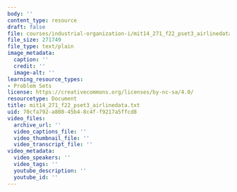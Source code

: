 ```yaml
---
body: ''
content_type: resource
draft: false
file: courses/industrial-organization-i/mit14_271_f22_pset3_airlinedata.txt
file_size: 271749
file_type: text/plain
image_metadata:
  caption: ''
  credit: ''
  image-alt: ''
learning_resource_types:
- Problem Sets
license: https://creativecommons.org/licenses/by-nc-sa/4.0/
resourcetype: Document
title: mit14_271_f22_pset3_airlinedata.txt
uid: 70cfa792-a808-45b4-8c4f-f9217a5ffcd8
video_files:
  archive_url: ''
  video_captions_file: ''
  video_thumbnail_file: ''
  video_transcript_file: ''
video_metadata:
  video_speakers: ''
  video_tags: ''
  youtube_description: ''
  youtube_id: ''
---
```

